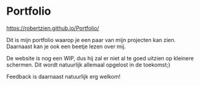 # Portfolio

https://robertzien.github.io/Portfolio/

Dit is mijn portfolio waarop je een paar van mijn projecten kan zien. Daarnaast kan je ook een beetje lezen over mij.

De website is nog een WIP, dus hij zal er niet al te goed uitzien op kleinere schermen. Dit wordt natuurlijk allemaal opgelost in de toekomst;) 

Feedback is daarnaast natuurlijk erg welkom!
